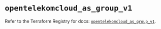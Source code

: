 # `opentelekomcloud_as_group_v1`

Refer to the Terraform Registry for docs: [`opentelekomcloud_as_group_v1`](https://registry.terraform.io/providers/opentelekomcloud/opentelekomcloud/1.35.16/docs/resources/as_group_v1).
